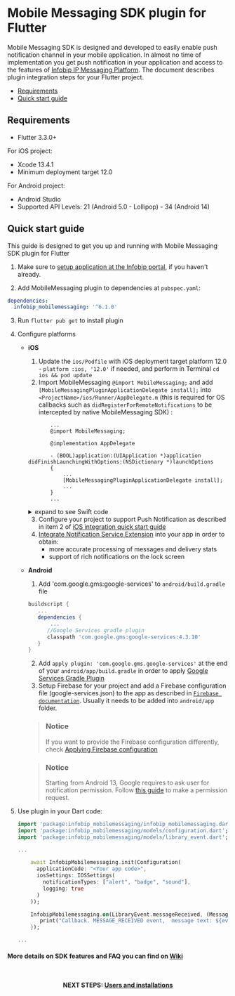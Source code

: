 # Mobile Messaging SDK plugin for Flutter

Mobile Messaging SDK is designed and developed to easily enable push notification channel in your mobile application. In almost no time of implementation you get push notification in your application and access to the features of [Infobip IP Messaging Platform](https://www.infobip.com/en/products/mobile-app-messaging).
The document describes plugin integration steps for your Flutter project.

* [Requirements](#requirements)
* [Quick start guide](#quick-start-guide)

## Requirements
- Flutter 3.3.0+

For iOS project:
- Xcode 13.4.1
- Minimum deployment target 12.0

For Android project:
- Android Studio
- Supported API Levels: 21 (Android 5.0 - Lollipop) - 34 (Android 14)

## Quick start guide

This guide is designed to get you up and running with Mobile Messaging SDK plugin for Flutter

1. Make sure to [setup application at the Infobip portal](https://www.infobip.com/docs/mobile-app-messaging/getting-started#create-and-enable-a-mobile-application-profile), if you haven't already.

2. Add MobileMessaging plugin to dependencies at `pubspec.yaml`:

  ```yaml
  dependencies:
    infobip_mobilemessaging: '^6.1.0'

  ```

3. Run `flutter pub get` to install plugin

4. Configure platforms

   - **iOS**
       1. Update the `ios/Podfile` with iOS deployment target platform 12.0 - `platform :ios, '12.0'` if needed, and perform in Terminal `cd ios && pod update `
       2. Import MobileMessaging `@import MobileMessaging;` and add `[MobileMessagingPluginApplicationDelegate install];` into `<ProjectName>/ios/Runner/AppDelegate.m` (this is required for OS callbacks such as `didRegisterForRemoteNotifications` to be intercepted by native MobileMessaging SDK) :
        ```objc
               ...
               @import MobileMessaging;

               @implementation AppDelegate

               - (BOOL)application:(UIApplication *)application didFinishLaunchingWithOptions:(NSDictionary *)launchOptions
               {
                   ...
                   [MobileMessagingPluginApplicationDelegate install];
                   ...
               }
               ...
        ```

     <details><summary>expand to see Swift code</summary>

      ```swift

               import MobileMessaging
               ...
               @UIApplicationMain
               @objc class AppDelegate: FlutterAppDelegate {
                 override func application(
                    _ application: UIApplication,
                    didFinishLaunchingWithOptions launchOptions: [UIApplication.LaunchOptionsKey: Any]?
                  ) -> Bool {
                     ...
                     MobileMessagingPluginApplicationDelegate.install()
                     ...
                  }
                }
               ...
      ```
      </details>

       3. Configure your project to support Push Notification as described in item 2 of [iOS integration quick start guide](https://github.com/infobip/mobile-messaging-sdk-ios#quick-start-guide)
       4. [Integrate Notification Service Extension](https://github.com/infobip/mobile-messaging-flutter-plugin/wiki/Delivery-improvements-and-rich-content-notifications) into your app in order to obtain:
           - more accurate processing of messages and delivery stats
           - support of rich notifications on the lock screen
   - **Android**
       1. Add 'com.google.gms:google-services' to `android/build.gradle` file
        ```groovy
        buildscript {
           ...
           dependencies {
               ...
              //Google Services gradle plugin
              classpath 'com.google.gms:google-services:4.3.10'
           }
        }
        ```
        2. Add `apply plugin: 'com.google.gms.google-services'` at the end of your `android/app/build.gradle` in order to apply [Google Services Gradle Plugin](https://developers.google.com/android/guides/google-services-plugin)
        3. Setup Firebase for your project and add a Firebase configuration file (google-services.json) to the app as described in <a href="https://firebase.google.com/docs/android/setup#add-config-file" target="_blank">`Firebase documentation`</a>. Usually it needs to be added into `android/app` folder.
        
        > ### Notice
        > If you want to provide the Firebase configuration differently, check [Applying Firebase configuration](https://github.com/infobip/mobile-messaging-flutter-plugin/wiki/Applying-Firebase-configuration-in-MobileMessaging-Flutter-plugin) 

        > ### Notice
        > Starting from Android 13, Google requires to ask user for notification permission. Follow <a href="https://github.com/infobip/mobile-messaging-flutter-plugin/wiki/Android-13-Notification-Permission-Handling" target="_blank">this guide</a> to make a permission request.

4. Use plugin in your Dart code:
    ```dart
    import 'package:infobip_mobilemessaging/infobip_mobilemessaging.dart';
    import 'package:infobip_mobilemessaging/models/configuration.dart';
    import 'package:infobip_mobilemessaging/models/library_event.dart';

    ...

        await InfobipMobilemessaging.init(Configuration(
          applicationCode: "<Your app code>",
          iosSettings: IOSSettings(
            notificationTypes: ["alert", "badge", "sound"],
            logging: true
          )
        ));

        InfobipMobilemessaging.on(LibraryEvent.messageReceived, (Message event) => {
           print("Callback. MESSAGE_RECEIVED event,  message text: ${event.body}")
        });

    ...

    ```
#### More details on SDK features and FAQ you can find on [Wiki](https://github.com/infobip/mobile-messaging-flutter-plugin/wiki)

<br>
<p align="center"><b>NEXT STEPS: <a href="https://github.com/infobip/mobile-messaging-flutter-plugin/wiki/Users-and-installations">Users and installations</a></b></p>
<br>
